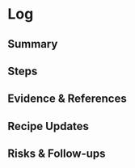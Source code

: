 # <Role> Log

## Summary

## Steps

## Evidence & References

## Recipe Updates

## Risks & Follow-ups

